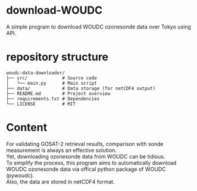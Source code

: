 # download-WOUDC
A simple program to download WOUDC ozonesonde data over Tokyo using API.

# repository structure
```
woudc-data-downloader/
├── src/             # Source code
│   └── main.py      # Main script
├── data/            # Data storage (for netCDF4 output)
├── README.md        # Project overview
├── requirements.txt # Dependencies
└── LICENSE          # MIT
```

# Content
For validating GOSAT-2 retrieval results, comparison with sonde measurement is always an effective solution. </br>
Yet, downloading ozonesonde data from WOUDC can be tidious. </br>
To simplify the process, this program aims to automatically download WOUDC ozonesonde data via offical python package of WOUDC (pywoudc).</br>
Also, the data are stored in netCDF4 format. </br>
